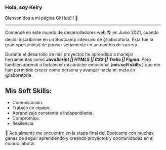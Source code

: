### Hola, soy Keiry 
Bienvenidos a mi página GitHub!!! 👋

_______________________________________________________________________________

Comencé en este mundo de desarrolladores web 🌎 en Junio 2021, cuando decidí inscribirme en un Bootcamp intensivo de @laboratoria. Esta fue la gran oportunidad de pensar seriamente en un cambio de carrera.

Durante el desarrollo de mis proyectos he aprendido a manejar herramientas como ***JavaScript || HTML5 || CSS || Trello || Figma***. Pero también aprendí a fortalecer mi carácter emocional (**mis soft skills** ) que me han permitido crecer como persona y avanzar hacia mi meta en @laboratoria. 

## Mis Soft Skills:

* Comunicación.
* Trabajo en equipo.
* Aprendizaje constante e independiente.
* Compromiso.
* Resilencia.

🌱 Actualmente me encuentro en la etapa final del Bootcamp con muchas ganas de seguir aprendiendo y creando proyectos y oportunidades en el mundo laboral.

